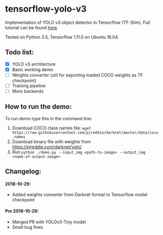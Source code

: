 # tensorflow-yolo-v3

Implementation of YOLO v3 object detector in Tensorflow (TF-Slim). Full tutorial can be found [here](https://medium.com/@pawekapica_31302/implementing-yolo-v3-in-tensorflow-tf-slim-c3c55ff59dbe).

Tested on Python 3.5, Tensorflow 1.11.0 on Ubuntu 16.04.

## Todo list:
- [x] YOLO v3 architecture
- [x] Basic working demo
- [ ] Weights converter (util for exporting loaded COCO weights as TF checkpoint)
- [ ] Training pipeline
- [ ] More backends

## How to run the demo:
To run demo type this in the command line:

1. Download COCO class names file: `wget https://raw.githubusercontent.com/pjreddie/darknet/master/data/coco.names`
2. Download binary file with weights from https://pjreddie.com/darknet/yolo/
3. Run `python ./demo.py --input_img <path-to-image> --output_img <name-of-output-image>`

## Changelog:
#### 2018-10-29: 
- Added weights converter from Darknet format to Tensorflow model checkpoint
#### Pre 2018-10-29: 
- Merged PR with YOLOv3-Tiny model
- Small bug fixes
